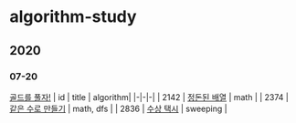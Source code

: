 # algorithm-study

## 2020
### 07-20
[골드를 풀자!](https://www.acmicpc.net/group/workbook/view/8373/24696)
| id | title | algorithm|
|-|-|-|
| 2142 | [정돈된 배열](https://www.acmicpc.net/problem/2142) | math |
| 2374 | [같은 수로 만들기](https://www.acmicpc.net/problem/2374) | math, dfs |
| 2836 | [수상 택시](https://www.acmicpc.net/problem/2836) | sweeping |

